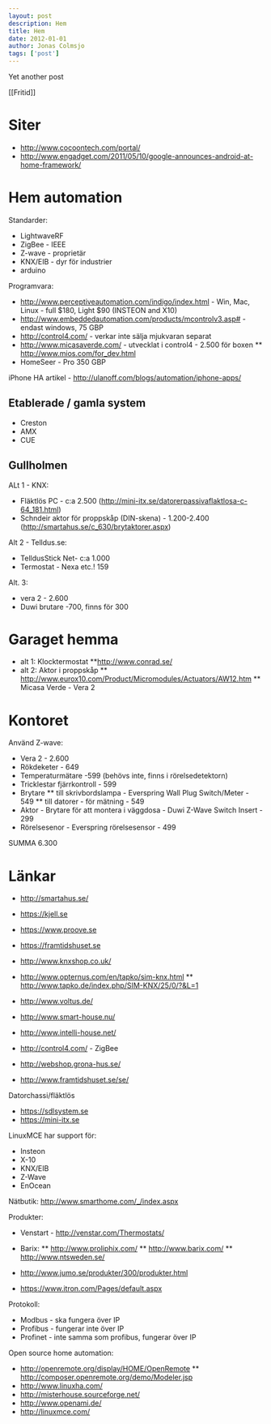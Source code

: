 ```yaml
---
layout: post
description: Hem
title: Hem
date: 2012-01-01
author: Jonas Colmsjo
tags: ['post']
---
```


Yet another post





[[Fritid]]

# Siter

* http://www.cocoontech.com/portal/
* http://www.engadget.com/2011/05/10/google-announces-android-at-home-framework/

# Hem automation

Standarder:
* LightwaveRF
* ZigBee - IEEE
* Z-wave - proprietär
* KNX/EIB - dyr för industrier
* arduino


Programvara:
* http://www.perceptiveautomation.com/indigo/index.html - Win, Mac, Linux - full $180, Light $90 (INSTEON and X10)
* http://www.embeddedautomation.com/products/mcontrolv3.asp# - endast windows, 75 GBP
* http://control4.com/ - verkar inte sälja mjukvaran separat
* http://www.micasaverde.com/ - utvecklat i control4 - 2.500 för boxen
** http://www.mios.com/for_dev.html
* HomeSeer - Pro 350 GBP

iPhone HA artikel - http://ulanoff.com/blogs/automation/iphone-apps/

## Etablerade / gamla system

* Creston
* AMX
* CUE

## Gullholmen

ALt 1 - KNX:
* Fläktlös PC - c:a 2.500 (http://mini-itx.se/datorerpassivaflaktlosa-c-64_181.html)
* Schndeir aktor för proppskåp (DIN-skena) - 1.200-2.400 (http://smartahus.se/c_630/brytaktorer.aspx)

Alt 2 - Telldus.se:
* TelldusStick Net- c:a 1.000
* Termostat - Nexa etc.! 159

Alt. 3:
* vera 2 - 2.600
* Duwi brutare -700, finns för 300


# Garaget hemma

* alt 1: Klocktermostat
**http://www.conrad.se/
* alt 2: Aktor i proppskåp
** http://www.eurox10.com/Product/Micromodules/Actuators/AW12.htm
** Micasa Verde - Vera 2

# Kontoret

Använd Z-wave:
* Vera 2 - 2.600
* Rökdeketer - 649
* Temperaturmätare -599 (behövs inte, finns i rörelsedetektorn)
* Tricklestar fjärrkontroll - 599
* Brytare 
** till skrivbordslampa - Everspring Wall Plug Switch/Meter - 549
** till datorer - för mätning - 549
* Aktor - Brytare för att montera i väggdosa - Duwi Z-Wave Switch Insert - 299
* Rörelsesenor - Everspring rörelsesensor - 499

SUMMA 6.300


# Länkar

* http://smartahus.se/
* https://kjell.se
* https://www.proove.se
* https://framtidshuset.se
* http://www.knxshop.co.uk/
* http://www.opternus.com/en/tapko/sim-knx.html
** http://www.tapko.de/index.php/SIM-KNX/25/0/?&L=1
* http://www.voltus.de/
* http://www.smart-house.nu/
* http://www.intelli-house.net/
* http://control4.com/ - ZigBee

* http://webshop.grona-hus.se/
* http://www.framtidshuset.se/se/


Datorchassi/fläktlös
* https://sdlsystem.se
* https://mini-itx.se

LinuxMCE har support för:
* Insteon
* X-10
* KNX/EIB
* Z-Wave
* EnOcean


Nätbutik: http://www.smarthome.com/_/index.aspx


Produkter:
* Venstart - http://venstar.com/Thermostats/
* Barix:
** http://www.proliphix.com/
** http://www.barix.com/
** http://www.ntsweden.se/

* http://www.jumo.se/produkter/300/produkter.html
* https://www.itron.com/Pages/default.aspx


Protokoll:
* Modbus - ska fungera över IP
* Profibus - fungerar inte över IP
* Profinet - inte samma som profibus, fungerar över IP


Open source home automation:
* http://openremote.org/display/HOME/OpenRemote
** http://composer.openremote.org/demo/Modeler.jsp
* http://www.linuxha.com/
* http://misterhouse.sourceforge.net/
* http://www.openami.de/
* http://linuxmce.com/
